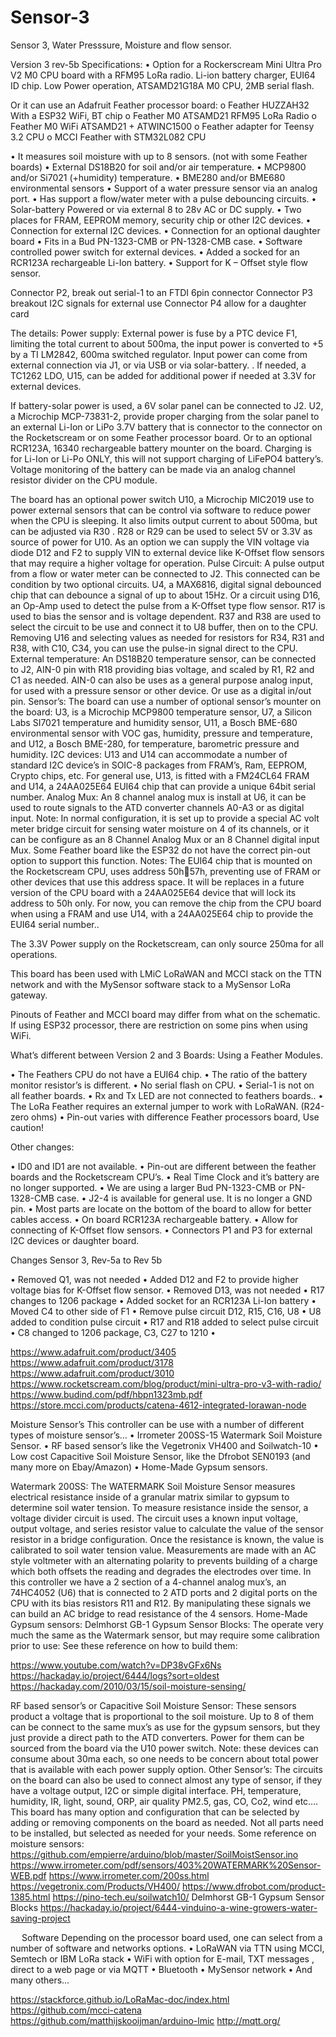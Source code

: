 # Sensor-3
Sensor 3, Water Presssure, Moisture and flow sensor. 


Version 3 rev-5b Specifications:
•	Option for  a Rockerscream Mini Ultra Pro V2 M0 CPU board with a RFM95 LoRa radio. Li-ion battery charger, EUI64 ID chip. Low Power operation, ATSAMD21G18A M0 CPU, 2MB serial flash. 

Or it can use an Adafruit Feather processor board:
o	Feather HUZZAH32 With a ESP32 WiFi, BT chip
o	Feather M0 ATSAMD21 RFM95 LoRa Radio
o	Feather M0 WiFi ATSAMD21 + ATWINC1500
o	Feather adapter for Teensy 3.2 CPU
o	MCCI Feather with  STM32L082 CPU

•	It measures soil moisture with up to 8 sensors. (not with some Feather boards)
•	External DS18B20 for soil and/or air temperature.
•	MCP9800 and/or Si7021 (+humidity) temperature.
•	BME280 and/or BME680 environmental sensors
•	Support of a water pressure sensor via an analog port.
•	Has support a flow/water meter with a pulse debouncing circuits.
•	Solar-battery Powered or via external 8 to 28v AC or DC supply.
•	Two places for FRAM, EEPROM memory, security chip or other I2C devices.
•	Connection for external I2C devices.
•	Connection for an optional daughter board
•	Fits in a Bud PN-1323-CMB or PN-1328-CMB case.
•	Software controlled power switch for external devices.
•	Added a socked for an RCR123A rechargeable Li-Ion battery.
•	Support for K – Offset style flow sensor.

Connector P2, break out serial-1 to an FTDI 6pin connector
Connector P3 breakout I2C signals for external use
Connector P4 allow for a daughter card

The details:
Power supply: 
External power is fuse by a PTC device F1, limiting the total current to about 500ma, the input power is converted to +5 by a TI LM2842, 600ma switched regulator. Input power can come from external connection via J1, or via USB or via solar-battery. . If needed, a TC1262 LDO, U15, can be added for additional power if needed at 3.3V for external devices.

If battery-solar power is used, a 6V solar panel can be connected to J2. U2, a Microchip MCP-73831-2, provide proper charging from the solar panel to an external Li-Ion or LiPo 3.7V battery that is connector to the connector on the Rocketscream or on some Feather processor board. Or to an optional RCR123A, 16340 rechargeable battery mounter on the board. Charging is for Li-Ion or Li-Po ONLY, this will not support charging of LiFePO4 battery’s. Voltage monitoring of the battery can be made via an analog channel resistor divider on the CPU module.

The board has an optional power switch U10, a Microchip MIC2019 use to power external sensors that can be control via software to reduce power when the CPU is sleeping. It also limits output current to about 500ma, but can be adjusted via R30 . R28 or R29 can be used to select 5V or 3.3V as source of power for U10.
As an option we can supply the VIN voltage via diode D12 and F2 to supply VIN to external device like K-Offset flow sensors that may require a higher voltage for operation.
Pulse Circuit:
A pulse output from a flow or water meter can be connected to J2. This connected can be condition by two optional circuits. U4, a MAX6816, digital signal debounced chip that can debounce a signal of up to about 15Hz. Or a circuit using D16, an Op-Amp used to detect the pulse from a K-Offset type flow sensor. R17 is used to bias the sensor and is voltage dependent. R37 and R38 are used to select the circuit to be use and connect it to U8 buffer, then on to the CPU. Removing U16 and selecting values as needed for resistors for R34, R31 and R38, with C10, C34, you can use the pulse-in signal direct to the CPU.
External temperature:
An DS18B20 temperature sensor, can be connected to J2, AIN-0 pin with R18 providing bias voltage, and scaled by R1, R2 and C1 as needed. 
AIN-0 can also be uses as a general purpose analog input, for used with a pressure sensor or other device. Or use as a digital in/out pin.
Sensor’s:
The board can use a number of optional sensor’s mounter on the board: U3, is a Microchip MCP9800 temperature sensor, U7, a Silicon Labs SI7021 temperature and humidity sensor, U11, a Bosch BME-680 environmental sensor with VOC gas, humidity, pressure and temperature, and U12, a Bosch BME-280, for temperature, barometric pressure and humidity.
I2C devices: 
U13 and U14 can accommodate a number of standard I2C device’s in SOIC-8 packages from FRAM’s, Ram, EEPROM, Crypto chips, etc. For general use, U13, is fitted with a FM24CL64 FRAM and U14, a 24AA025E64 EUI64 chip that can provide a unique 64bit serial number.
Analog Mux: 
An 8 channel analog mux is install at U6, it can be used to route signals to the ATD converter channels A0-A3 or as digital input. Note: In normal configuration, it is set up to provide a special AC volt meter bridge circuit for sensing water moisture on 4 of its channels, or it can be configure as an 8 Channel Analog Mux or an 8 Channel digital input Mux.  Some Feather board like the ESP32 do not have the correct pin-out option to support this function.
Notes: 
The EUI64 chip that is mounted on the Rocketscream CPU, uses address 50h57h, preventing use of FRAM or other devices that use this address space. It will be replaces in a future version of the CPU board with a 24AA025E64 device that will lock its address to 50h only. For now, you can remove the chip from the CPU board when using a FRAM and use U14, with a 24AA025E64 chip to provide the EUI64 serial number..

The 3.3V Power supply on the Rocketscream, can only source 250ma for all operations.

This board has been used with LMiC LoRaWAN and MCCI stack on the TTN network and with the MySensor software stack to a MySensor LoRa gateway.

Pinouts of Feather and MCCI board may differ from what on the schematic. 
If using ESP32 processor, there are restriction on some pins when using WiFi.


What’s different between Version 2 and 3 Boards:
Using a Feather Modules.

•	The Feathers CPU do not have a EUI64 chip. 
•	The ratio of the battery monitor resistor’s is different. 
•	No serial flash on CPU. 
•	Serial-1 is not on all feather boards. 
•	Rx and Tx LED are not connected to feathers boards.. 
•	The LoRa Feather requires an external jumper to work with LoRaWAN. (R24-zero ohms) 
•	Pin-out varies with difference Feather processors board, Use caution! 

Other changes:

•	ID0 and ID1 are not available. 
•	Pin-out are different between the feather boards and the Rocketscream CPU’s. 
•	Real Time Clock and it’s battery are no longer supported. 
•	We are using a larger Bud PN-1323-CMB or PN-1328-CMB case. 
•	J2-4 is available for general use. It is no longer a GND pin. 
•	Most parts are locate on the bottom of the board to allow for better cables access. 
•	On board RCR123A rechargeable battery.
•	Allow for connecting of K-Offset flow sensors.
•	Connectors P1 and P3 for external I2C devices or daughter board.


Changes Sensor 3, Rev-5a to Rev 5b

•	Removed Q1, was not needed
•	Added D12 and F2 to provide higher voltage bias for K-Offset flow sensor.
•	Removed D13, was not needed
•	R17 changes to 1206 package
•	Added socket for an RCR123A Li-Ion battery
•	Moved C4 to other side of F1
•	Remove pulse circuit D12, R15, C16, U8
•	U8 added to condition pulse circuit
•	R17 and R18 added to select pulse circuit 
•	C8 changed to 1206 package, C3, C27 to 1210
•	


https://www.adafruit.com/product/3405
https://www.adafruit.com/product/3178
https://www.adafruit.com/product/3010
https://www.rocketscream.com/blog/product/mini-ultra-pro-v3-with-radio/
https://www.budind.com/pdf/hbpn1323mb.pdf
https://store.mcci.com/products/catena-4612-integrated-lorawan-node 
 

Moisture Sensor’s
This controller can be use with a number of different types of moisture sensor’s…
•	Irrometer 200SS-15 Watermark Soil Moisture Sensor.
•	RF based sensor’s like the Vegetronix VH400 and Soilwatch-10
•	Low cost Capacitive Soil Moisture Sensor, like the Dfrobot SEN0193 (and many more on Ebay/Amazon)
•	Home-Made Gypsum sensors.

Watermark 200SS:
The WATERMARK Soil Moisture Sensor measures electrical resistance inside of a granular matrix similar to gypsum to determine soil water tension. 
To measure resistance inside the sensor, a voltage divider circuit is used. The circuit uses a known input voltage, output voltage, and series resistor value to calculate the value of the sensor resistor in a bridge configuration.  Once the resistance is known, the value is calibrated to soil water tension value. Measurements are made with an AC style voltmeter with an alternating polarity to prevents building of a charge which both offsets the reading and degrades the electrodes over time. 
In this controller we have a 2 section of a  4-channel analog mux’s, an 74HC4052 (U6) that is connected to 2 ATD ports and 2 digital ports on the CPU with its bias resistors R11 and R12. By manipulating these signals we can build an AC bridge to read resistance of the 4 sensors. 
Home-Made Gypsum sensors:
Delmhorst GB-1 Gypsum Sensor Blocks: 
The operate very much the same as the Watermark sensor, but may require some calibration prior to use: See these reference on how to build them: 

https://www.youtube.com/watch?v=DP38vGFx6Ns
https://hackaday.io/project/6444/logs?sort=oldest
https://hackaday.com/2010/03/15/soil-moisture-sensing/ 

RF based sensor’s or Capacitive Soil Moisture Sensor: 
These sensors product a voltage that is proportional to the soil moisture. Up to 8 of them can be connect to the same mux’s as use for the gypsum sensors, but they just provide a direct path to the ATD converters. Power for them can be sourced from the board via the U10 power switch. Note: these devices can consume about 30ma each, so one needs to be concern about total power that is available with each power supply option.
Other Sensor’s:
The circuits on the board can also be used to connect almost any type of sensor, if they have a voltage output, I2C or simple digital interface.  PH, temperature, humidity, IR, light, sound, ORP, air quality PM2.5, gas, CO, Co2, wind etc.…
This board has many option and configuration that can be selected by adding or removing components on the board as needed. Not all parts need to be installed, but selected as needed for your needs.
Some reference on moisture sensors:
https://github.com/empierre/arduino/blob/master/SoilMoistSensor.ino
https://www.irrometer.com/pdf/sensors/403%20WATERMARK%20Sensor-WEB.pdf
https://www.irrometer.com/200ss.html
https://vegetronix.com/Products/VH400/
https://www.dfrobot.com/product-1385.html
https://pino-tech.eu/soilwatch10/
Delmhorst GB-1 Gypsum Sensor Blocks
https://hackaday.io/project/6444-vinduino-a-wine-growers-water-saving-project

 
Software
Depending on the processor board used, one can select from a number of software and networks options.
•	LoRaWAN via TTN using MCCI, Semtech or IBM LoRa stack
•	WiFi with option for E-mail, TXT messages , direct to a web page or via MQTT
•	Bluetooth
•	MySensor network
•	And many others…

https://stackforce.github.io/LoRaMac-doc/index.html
https://github.com/mcci-catena
https://github.com/matthijskooijman/arduino-lmic
http://mqtt.org/

